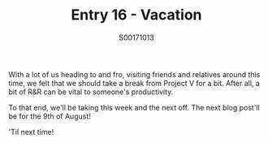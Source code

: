 ﻿---
layout: post
title: Entry 16 - Vacation
description: >
  Just a tiny post stating that we'll be on break for a bit.
author: S00171013
---

With a lot of us heading to and fro, visiting friends and relatives around this time, we felt that we should take a
break from Project V for a bit. After all, a bit of R&R can be vital to someone's productivity. 

To that end, we'll be taking this week and the next off. The next blog post'll be for the 9th of August!

'Til next time!